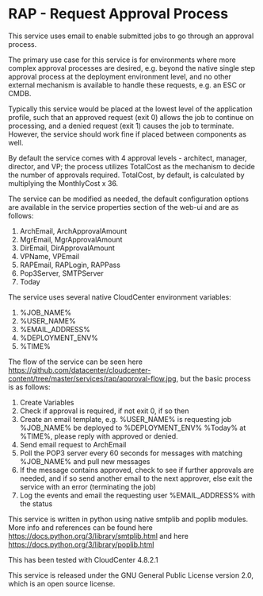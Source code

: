 # RAP - Request Approval Process

This service uses email to enable submitted jobs to go through an approval process.

The primary use case for this service is for environments where more complex approval processes are desired, e.g. beyond the native single step approval process at the deployment environment level, and no other external mechanism is available to handle these requests, e.g. an ESC or CMDB.

Typically this service would be placed at the lowest level of the application profile, such that an approved request (exit 0) allows the job to continue on processing, and a denied request (exit 1) causes the job to terminate.  However, the service should work fine if placed between components as well.

By default the service comes with 4 approval levels - architect, manager, director, and VP; the process utilizes TotalCost as the mechanism to decide the number of approvals required.  TotalCost, by default, is calculated by multiplying the MonthlyCost x 36.

The service can be modified as needed, the default configuration options are available in the service properties section of the web-ui and are as follows:

1) ArchEmail, ArchApprovalAmount
2) MgrEmail, MgrApprovalAmount
3) DirEmail, DirApprovalAmount
4) VPName, VPEmail
5) RAPEmail, RAPLogin, RAPPass
6) Pop3Server, SMTPServer
7) Today

The service uses several native CloudCenter environment variables:

1) %JOB_NAME%
2) %USER_NAME%
3) %EMAIL_ADDRESS%
4) %DEPLOYMENT_ENV%
5) %TIME%

The flow of the service can be seen here https://github.com/datacenter/cloudcenter-content/tree/master/services/rap/approval-flow.jpg, but the basic process is as follows:

1) Create Variables
2) Check if approval is required, if not exit 0, if so then
3) Create an email template, e.g. %USER_NAME% is requesting job %JOB_NAME% be deployed to %DEPLOYMENT_ENV% %Today% at %TIME%, please reply with approved or denied.
4) Send email request to ArchEmail
5) Poll the POP3 server every 60 seconds for messages with matching %JOB_NAME% and pull new messages
6) If the message contains approved, check to see if further approvals are needed, and if so send another email to the next approver, else exit the service with an error (terminating the job)
7) Log the events and email the requesting user %EMAIL_ADDRESS% with the status

This service is written in python using native smtplib and poplib modules.  More info and references can be found here https://docs.python.org/3/library/smtplib.html and here https://docs.python.org/3/library/poplib.html

This has been tested with CloudCenter 4.8.2.1

This service is released under the GNU General Public License version 2.0, which is an open source license.
